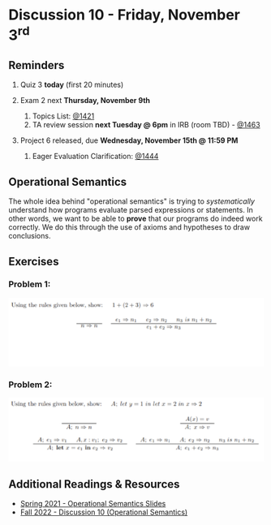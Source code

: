 # Discussion 10 - Friday, November 3<sup>rd</sup>

## Reminders

1. Quiz 3 **today** (first 20 minutes)
2. Exam 2 next **Thursday, November 9th**

   1. Topics List: [@1421](https://piazza.com/class/lkimk0rc39wfi/post/1421)
   2. TA review session **next Tuesday @ 6pm** in IRB (room TBD) - [@1463](https://piazza.com/class/lkimk0rc39wfi/post/1463)

3. Project 6 released, due **Wednesday, November 15th @ 11:59 PM**
   1. Eager Evaluation Clarification: [@1444](https://piazza.com/class/lkimk0rc39wfi/post/1444)

## Operational Semantics

The whole idea behind "operational semantics" is trying to _systematically_ understand how programs evaluate parsed expressions or statements. In other words, we want to be able to **prove** that our programs do indeed work correctly. We do this through the use of axioms and hypotheses to draw conclusions.

## Exercises

### Problem 1:

<img width="765" alt="image" src="./opsem1.png">

### Problem 2:

<img width="765" alt="image" src="./opsem2.png">

## Additional Readings & Resources

- [Spring 2021 - Operational Semantics Slides](https://www.cs.umd.edu/class/spring2021/cmsc330/lectures/21-semantics.pdf)
- [Fall 2022 - Discussion 10 (Operational Semantics)](https://github.com/umd-cmsc330/fall2022/tree/main/discussions/discussion10#operational-semantics)
